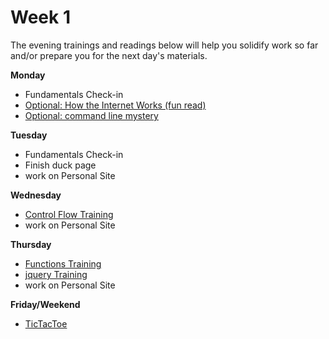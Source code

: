 # Week 1

The evening trainings and readings below will help you solidify work so far and/or prepare you for the next day's materials.

**Monday**

* Fundamentals Check-in
* [Optional: How the Internet Works (fun read)](https://github.com/SF-WDI-LABS/how-the-internet-works)
* [Optional: command line mystery](https://github.com/SF-WDI-LABS/command-line-mystery)

**Tuesday**

* Fundamentals Check-in
* Finish duck page
* work on Personal Site

**Wednesday**

* [Control Flow Training](https://github.com/SF-WDI-LABS/js-control-flow-training)
* work on Personal Site

**Thursday**

* [Functions Training](https://github.com/SF-WDI-LABS/functions-exercises)
* [jquery Training](https://github.com/SF-WDI-LABS/jquery-events-lab)
* work on Personal Site

**Friday/Weekend**

* [TicTacToe](https://github.com/SF-WDI-LABS/tic-tac-toe)
